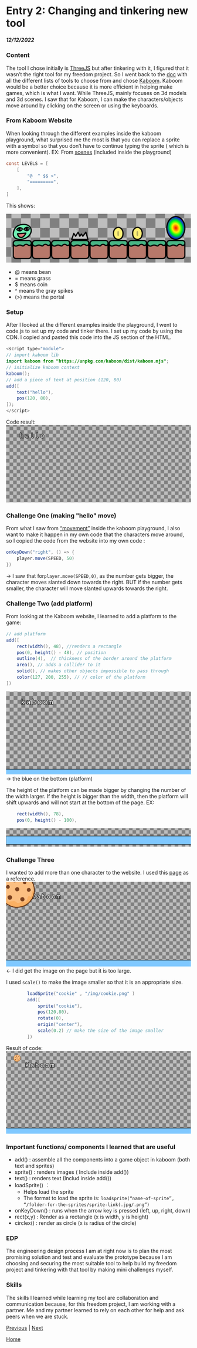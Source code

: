 # Entry 2: Changing and tinkering new tool
##### 12/12/2022

### Content
The tool I chose initially is [ThreeJS](https://threejs.org/) but after tinkering with it, I figured that it wasn’t the right tool for my freedom project. So I went back to the [doc](https://docs.google.com/document/d/1oJFrErlAZvB-0V923QGOm4X3CwiceJsKot2R6Jz8Mdc/preview) with all the different lists of tools to choose from and chose [Kaboom](https://kaboomjs.com/). Kaboom would be a better choice because it is more efficient in helping make games, which is what I want. While ThreeJS, mainly focuses on 3d models and 3d scenes. I saw that for Kaboom, I can make the characters/objects move around by clicking on the screen or using the keyboards.

### From Kaboom Website
When looking through the different examples inside the kaboom playground, what surprised me the most is that you can replace a sprite with a symbol so that you don’t have to continue typing the sprite ( which is more convenient).
EX: From [scenes](https://kaboomjs.com/play?demo=scenes) (included inside the playground)
```java
const LEVELS = [
	[
		"@  ^ $$ >",
		"=========",
	],
]
```
This shows:

 ![img of scene](../tinker-img/scene.png)

* @ means bean
* = means grass
* $ means coin
* ^ means the gray spikes
* (>) means the portal

### Setup
After I looked at the different examples inside the playground, I went to code.js to set up my code and tinker there. I set up my code by using the CDN. I copied and pasted this code into the JS section of the HTML.
```java
<script type="module">
// import kaboom lib
import kaboom from "https://unpkg.com/kaboom/dist/kaboom.mjs";
// initialize kaboom context
kaboom();
// add a piece of text at position (120, 80)
add([
    text("hello"),
    pos(120, 80),
]);
</script>
```
Code result:
 ![img of setup](../tinker-img/setup.png)

 ### Challenge One (making "hello" move)
 From what I saw from [“movement”](https://kaboomjs.com/play?demo=movement) inside the kaboom playground, I also want to make it happen in my own code that the characters move around, so I copied the code from the website into my own code :
```java
onKeyDown("right", () => {
	player.move(SPEED, 50)
})
```
→ I saw that for`player.move(SPEED,0)`, as the number gets bigger, the character moves slanted down towards the right. BUT if the number gets smaller, the character will move slanted upwards towards the right.


### Challenge Two (add platform)
From looking at the Kaboom website, I learned to add a platform to the game:
```java
// add platform
add([
    rect(width(), 48), //renders a rectangle
    pos(0, height() - 48), // position
    outline(4),  // thickness of the border around the platform
    area(), // adds a collider to it
    solid(), // makes other objects impossible to pass through
    color(127, 200, 255), // // color of the platform
])
```
 ![img of platform1](../tinker-img/platform1.png)
 → the blue on the bottom (platform)

The height of the platform can be made bigger by changing the number of the width larger. If the height is bigger than the width, then the platform will shift upwards and will not start at the bottom of the page.
EX:
```java
    rect(width(), 78),
    pos(0, height() - 100),
```
![img of platform2](../tinker-img/platform2.png)

### Challenge Three
I wanted to add more than one character to the website. I used this [page](https://kaboomjs.com/play?demo=add) as a reference.
![img of cookie1](../tinker-img/cookie1.png)
← I did get the image on the page but it is too large.

I used `scale()` to make the image smaller so that it is an appropriate size.
```java
        loadSprite("cookie" , "/img/cookie.png" )
        add([
            sprite("cookie"),
            pos(120,80),
            rotate(0),
            origin("center"),
            scale(0.2) // make the size of the image smaller
        ])
```
Result of code:
![img of cookie2](../tinker-img/cookie2.png)

### Important functions/ components I learned that are useful
* add() : assemble all the components into a game object in kaboom (both text and sprites)
* sprite() : renders images ( Include inside add())
* text() : renders text (Includ inside add())
* loadSprite() ：
	* Helps load the sprite
	* The format to load the sprite is: `loadsprite(“name-of-sprite”, “/folder-for-the-sprites/sprite-link(.jpg/.png”)`
* onKeyDown() : runs when the arrow key is pressed (left, up, right, down)
* rect(x,y) : Render as a rectangle (x is width, y is height)
* circlex() : render as circle (x is radius of the circle)




### EDP
The engineering design process I am at right now is to plan the most promising solution and test and evaluate the prototype because I am choosing and securing the most suitable tool to help build my freedom project and tinkering with that tool by making mini challenges myself.

### Skills
The skills I learned while learning my tool are collaboration and communication because, for this freedom project, I am working with a partner. Me and my partner learned to rely on each other for help and ask peers when we are stuck.



[Previous](entry01.md) | [Next](entry03.md)

[Home](../README.md)